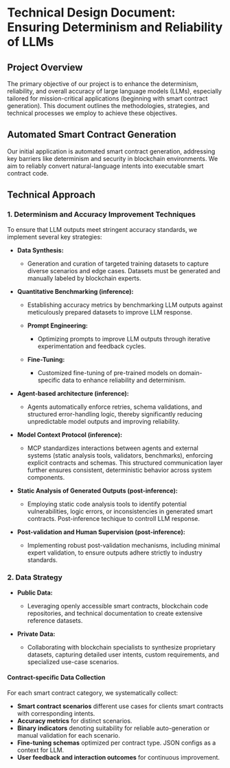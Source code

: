 
# Technical Design Document: Ensuring Determinism and Reliability of LLMs 

## Project Overview

The primary objective of our project is to enhance the determinism, reliability, and overall accuracy of large language models (LLMs), especially tailored for mission-critical applications (beginning with smart contract generation). This document outlines the methodologies, strategies, and technical processes we employ to achieve these objectives.

## Automated Smart Contract Generation

Our initial application is automated smart contract generation, addressing key barriers like determinism and security in blockchain environments. We aim to reliably convert natural-language intents into executable smart contract code.

## Technical Approach

### 1. Determinism and Accuracy Improvement Techniques

To ensure that LLM outputs meet stringent accuracy standards, we implement several key strategies:

-   **Data Synthesis:**
    
    -   Generation and curation of targeted training datasets to capture diverse scenarios and edge cases. Datasets must be generated and manually labeled by blockchain experts.
        
-   **Quantitative Benchmarking (inference):**
    
    -   Establishing accuracy metrics by benchmarking LLM outputs against meticulously prepared datasets to improve LLM response. 
        
	-   **Prompt Engineering:**
    
	    -   Optimizing prompts to improve LLM outputs through iterative experimentation and feedback cycles.
        
	-   **Fine-Tuning:**
    
	    -   Customized fine-tuning of pre-trained models on domain-specific data to enhance reliability and determinism.
- **Agent-based architecture (inference):**
    -   Agents automatically enforce retries, schema validations, and structured error-handling logic, thereby significantly reducing unpredictable model outputs and improving reliability.

- **Model Context Protocol (inference):**
    -   MCP standardizes interactions between agents and external systems (static analysis tools, validators, benchmarks), enforcing explicit contracts and schemas. This structured communication layer further ensures consistent, deterministic behavior across system components.
        
-   **Static Analysis of Generated Outputs (post-inference):**
    
    -   Employing static code analysis tools to identify potential vulnerabilities, logic errors, or inconsistencies in generated smart contracts. Post-inference techique to controll LLM response.
        
-   **Post-validation and Human Supervision (post-inference):**
    
    -   Implementing robust post-validation mechanisms, including minimal expert validation, to ensure outputs adhere strictly to industry standards.
  
        

### 2. Data Strategy

-   **Public Data:**
    
    -   Leveraging openly accessible smart contracts, blockchain code repositories, and technical documentation to create extensive reference datasets.
        
-   **Private Data:**
    
    -   Collaborating with blockchain specialists to synthesize proprietary datasets, capturing detailed user intents, custom requirements, and specialized use-case scenarios.
        

#### Contract-specific Data Collection

For each smart contract category, we systematically collect:

-   **Smart contract scenarios** different use cases for clients smart contracts with corresponding intents.
-   **Accuracy metrics** for distinct scenarios.   
-   **Binary indicators** denoting suitability for reliable auto-generation or manual validation for each scenario.
-   **Fine-tuning schemas** optimized per contract type. JSON configs as a context for LLM.
-   **User feedback and interaction outcomes** for continuous improvement.
